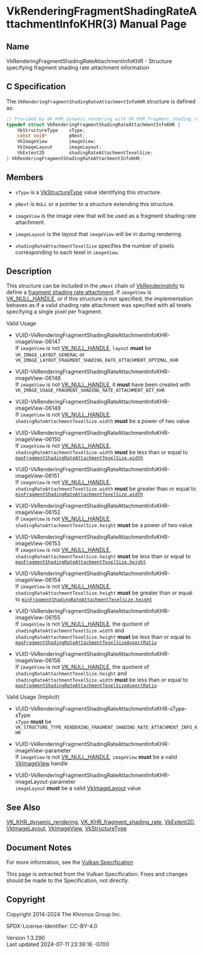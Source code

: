 # VkRenderingFragmentShadingRateAttachmentInfoKHR(3) Manual Page

## Name

VkRenderingFragmentShadingRateAttachmentInfoKHR - Structure specifying
fragment shading rate attachment information



## <a href="#_c_specification" class="anchor"></a>C Specification

The `VkRenderingFragmentShadingRateAttachmentInfoKHR` structure is
defined as:

``` c
// Provided by VK_KHR_dynamic_rendering with VK_KHR_fragment_shading_rate
typedef struct VkRenderingFragmentShadingRateAttachmentInfoKHR {
    VkStructureType    sType;
    const void*        pNext;
    VkImageView        imageView;
    VkImageLayout      imageLayout;
    VkExtent2D         shadingRateAttachmentTexelSize;
} VkRenderingFragmentShadingRateAttachmentInfoKHR;
```

## <a href="#_members" class="anchor"></a>Members

- `sType` is a [VkStructureType](https://registry.khronos.org/vulkan/specs/1.3-extensions/man/html/VkStructureType.html) value identifying
  this structure.

- `pNext` is `NULL` or a pointer to a structure extending this
  structure.

- `imageView` is the image view that will be used as a fragment shading
  rate attachment.

- `imageLayout` is the layout that `imageView` will be in during
  rendering.

- `shadingRateAttachmentTexelSize` specifies the number of pixels
  corresponding to each texel in `imageView`.

## <a href="#_description" class="anchor"></a>Description

This structure can be included in the `pNext` chain of
[VkRenderingInfo](https://registry.khronos.org/vulkan/specs/1.3-extensions/man/html/VkRenderingInfo.html) to define a <a
href="https://registry.khronos.org/vulkan/specs/1.3-extensions/html/vkspec.html#primsrast-fragment-shading-rate-attachment"
target="_blank" rel="noopener">fragment shading rate attachment</a>. If
`imageView` is [VK_NULL_HANDLE](https://registry.khronos.org/vulkan/specs/1.3-extensions/man/html/VK_NULL_HANDLE.html), or if this
structure is not specified, the implementation behaves as if a valid
shading rate attachment was specified with all texels specifying a
single pixel per fragment.

Valid Usage

- <a
  href="#VUID-VkRenderingFragmentShadingRateAttachmentInfoKHR-imageView-06147"
  id="VUID-VkRenderingFragmentShadingRateAttachmentInfoKHR-imageView-06147"></a>
  VUID-VkRenderingFragmentShadingRateAttachmentInfoKHR-imageView-06147  
  If `imageView` is not [VK_NULL_HANDLE](https://registry.khronos.org/vulkan/specs/1.3-extensions/man/html/VK_NULL_HANDLE.html), `layout`
  **must** be `VK_IMAGE_LAYOUT_GENERAL` or
  `VK_IMAGE_LAYOUT_FRAGMENT_SHADING_RATE_ATTACHMENT_OPTIMAL_KHR`

- <a
  href="#VUID-VkRenderingFragmentShadingRateAttachmentInfoKHR-imageView-06148"
  id="VUID-VkRenderingFragmentShadingRateAttachmentInfoKHR-imageView-06148"></a>
  VUID-VkRenderingFragmentShadingRateAttachmentInfoKHR-imageView-06148  
  If `imageView` is not [VK_NULL_HANDLE](https://registry.khronos.org/vulkan/specs/1.3-extensions/man/html/VK_NULL_HANDLE.html), it
  **must** have been created with
  `VK_IMAGE_USAGE_FRAGMENT_SHADING_RATE_ATTACHMENT_BIT_KHR`

- <a
  href="#VUID-VkRenderingFragmentShadingRateAttachmentInfoKHR-imageView-06149"
  id="VUID-VkRenderingFragmentShadingRateAttachmentInfoKHR-imageView-06149"></a>
  VUID-VkRenderingFragmentShadingRateAttachmentInfoKHR-imageView-06149  
  If `imageView` is not [VK_NULL_HANDLE](https://registry.khronos.org/vulkan/specs/1.3-extensions/man/html/VK_NULL_HANDLE.html),
  `shadingRateAttachmentTexelSize.width` **must** be a power of two
  value

- <a
  href="#VUID-VkRenderingFragmentShadingRateAttachmentInfoKHR-imageView-06150"
  id="VUID-VkRenderingFragmentShadingRateAttachmentInfoKHR-imageView-06150"></a>
  VUID-VkRenderingFragmentShadingRateAttachmentInfoKHR-imageView-06150  
  If `imageView` is not [VK_NULL_HANDLE](https://registry.khronos.org/vulkan/specs/1.3-extensions/man/html/VK_NULL_HANDLE.html),
  `shadingRateAttachmentTexelSize.width` **must** be less than or equal
  to <a
  href="https://registry.khronos.org/vulkan/specs/1.3-extensions/html/vkspec.html#limits-maxFragmentShadingRateAttachmentTexelSize"
  target="_blank"
  rel="noopener"><code>maxFragmentShadingRateAttachmentTexelSize.width</code></a>

- <a
  href="#VUID-VkRenderingFragmentShadingRateAttachmentInfoKHR-imageView-06151"
  id="VUID-VkRenderingFragmentShadingRateAttachmentInfoKHR-imageView-06151"></a>
  VUID-VkRenderingFragmentShadingRateAttachmentInfoKHR-imageView-06151  
  If `imageView` is not [VK_NULL_HANDLE](https://registry.khronos.org/vulkan/specs/1.3-extensions/man/html/VK_NULL_HANDLE.html),
  `shadingRateAttachmentTexelSize.width` **must** be greater than or
  equal to <a
  href="https://registry.khronos.org/vulkan/specs/1.3-extensions/html/vkspec.html#limits-minFragmentShadingRateAttachmentTexelSize"
  target="_blank"
  rel="noopener"><code>minFragmentShadingRateAttachmentTexelSize.width</code></a>

- <a
  href="#VUID-VkRenderingFragmentShadingRateAttachmentInfoKHR-imageView-06152"
  id="VUID-VkRenderingFragmentShadingRateAttachmentInfoKHR-imageView-06152"></a>
  VUID-VkRenderingFragmentShadingRateAttachmentInfoKHR-imageView-06152  
  If `imageView` is not [VK_NULL_HANDLE](https://registry.khronos.org/vulkan/specs/1.3-extensions/man/html/VK_NULL_HANDLE.html),
  `shadingRateAttachmentTexelSize.height` **must** be a power of two
  value

- <a
  href="#VUID-VkRenderingFragmentShadingRateAttachmentInfoKHR-imageView-06153"
  id="VUID-VkRenderingFragmentShadingRateAttachmentInfoKHR-imageView-06153"></a>
  VUID-VkRenderingFragmentShadingRateAttachmentInfoKHR-imageView-06153  
  If `imageView` is not [VK_NULL_HANDLE](https://registry.khronos.org/vulkan/specs/1.3-extensions/man/html/VK_NULL_HANDLE.html),
  `shadingRateAttachmentTexelSize.height` **must** be less than or equal
  to <a
  href="https://registry.khronos.org/vulkan/specs/1.3-extensions/html/vkspec.html#limits-maxFragmentShadingRateAttachmentTexelSize"
  target="_blank"
  rel="noopener"><code>maxFragmentShadingRateAttachmentTexelSize.height</code></a>

- <a
  href="#VUID-VkRenderingFragmentShadingRateAttachmentInfoKHR-imageView-06154"
  id="VUID-VkRenderingFragmentShadingRateAttachmentInfoKHR-imageView-06154"></a>
  VUID-VkRenderingFragmentShadingRateAttachmentInfoKHR-imageView-06154  
  If `imageView` is not [VK_NULL_HANDLE](https://registry.khronos.org/vulkan/specs/1.3-extensions/man/html/VK_NULL_HANDLE.html),
  `shadingRateAttachmentTexelSize.height` **must** be greater than or
  equal to <a
  href="https://registry.khronos.org/vulkan/specs/1.3-extensions/html/vkspec.html#limits-minFragmentShadingRateAttachmentTexelSize"
  target="_blank"
  rel="noopener"><code>minFragmentShadingRateAttachmentTexelSize.height</code></a>

- <a
  href="#VUID-VkRenderingFragmentShadingRateAttachmentInfoKHR-imageView-06155"
  id="VUID-VkRenderingFragmentShadingRateAttachmentInfoKHR-imageView-06155"></a>
  VUID-VkRenderingFragmentShadingRateAttachmentInfoKHR-imageView-06155  
  If `imageView` is not [VK_NULL_HANDLE](https://registry.khronos.org/vulkan/specs/1.3-extensions/man/html/VK_NULL_HANDLE.html), the
  quotient of `shadingRateAttachmentTexelSize.width` and
  `shadingRateAttachmentTexelSize.height` **must** be less than or equal
  to <a
  href="https://registry.khronos.org/vulkan/specs/1.3-extensions/html/vkspec.html#limits-maxFragmentShadingRateAttachmentTexelSizeAspectRatio"
  target="_blank"
  rel="noopener"><code>maxFragmentShadingRateAttachmentTexelSizeAspectRatio</code></a>

- <a
  href="#VUID-VkRenderingFragmentShadingRateAttachmentInfoKHR-imageView-06156"
  id="VUID-VkRenderingFragmentShadingRateAttachmentInfoKHR-imageView-06156"></a>
  VUID-VkRenderingFragmentShadingRateAttachmentInfoKHR-imageView-06156  
  If `imageView` is not [VK_NULL_HANDLE](https://registry.khronos.org/vulkan/specs/1.3-extensions/man/html/VK_NULL_HANDLE.html), the
  quotient of `shadingRateAttachmentTexelSize.height` and
  `shadingRateAttachmentTexelSize.width` **must** be less than or equal
  to <a
  href="https://registry.khronos.org/vulkan/specs/1.3-extensions/html/vkspec.html#limits-maxFragmentShadingRateAttachmentTexelSizeAspectRatio"
  target="_blank"
  rel="noopener"><code>maxFragmentShadingRateAttachmentTexelSizeAspectRatio</code></a>

Valid Usage (Implicit)

- <a
  href="#VUID-VkRenderingFragmentShadingRateAttachmentInfoKHR-sType-sType"
  id="VUID-VkRenderingFragmentShadingRateAttachmentInfoKHR-sType-sType"></a>
  VUID-VkRenderingFragmentShadingRateAttachmentInfoKHR-sType-sType  
  `sType` **must** be
  `VK_STRUCTURE_TYPE_RENDERING_FRAGMENT_SHADING_RATE_ATTACHMENT_INFO_KHR`

- <a
  href="#VUID-VkRenderingFragmentShadingRateAttachmentInfoKHR-imageView-parameter"
  id="VUID-VkRenderingFragmentShadingRateAttachmentInfoKHR-imageView-parameter"></a>
  VUID-VkRenderingFragmentShadingRateAttachmentInfoKHR-imageView-parameter  
  If `imageView` is not [VK_NULL_HANDLE](https://registry.khronos.org/vulkan/specs/1.3-extensions/man/html/VK_NULL_HANDLE.html),
  `imageView` **must** be a valid [VkImageView](https://registry.khronos.org/vulkan/specs/1.3-extensions/man/html/VkImageView.html) handle

- <a
  href="#VUID-VkRenderingFragmentShadingRateAttachmentInfoKHR-imageLayout-parameter"
  id="VUID-VkRenderingFragmentShadingRateAttachmentInfoKHR-imageLayout-parameter"></a>
  VUID-VkRenderingFragmentShadingRateAttachmentInfoKHR-imageLayout-parameter  
  `imageLayout` **must** be a valid [VkImageLayout](https://registry.khronos.org/vulkan/specs/1.3-extensions/man/html/VkImageLayout.html)
  value

## <a href="#_see_also" class="anchor"></a>See Also

[VK_KHR_dynamic_rendering](https://registry.khronos.org/vulkan/specs/1.3-extensions/man/html/VK_KHR_dynamic_rendering.html),
[VK_KHR_fragment_shading_rate](https://registry.khronos.org/vulkan/specs/1.3-extensions/man/html/VK_KHR_fragment_shading_rate.html),
[VkExtent2D](https://registry.khronos.org/vulkan/specs/1.3-extensions/man/html/VkExtent2D.html), [VkImageLayout](https://registry.khronos.org/vulkan/specs/1.3-extensions/man/html/VkImageLayout.html),
[VkImageView](https://registry.khronos.org/vulkan/specs/1.3-extensions/man/html/VkImageView.html), [VkStructureType](https://registry.khronos.org/vulkan/specs/1.3-extensions/man/html/VkStructureType.html)

## <a href="#_document_notes" class="anchor"></a>Document Notes

For more information, see the <a
href="https://registry.khronos.org/vulkan/specs/1.3-extensions/html/vkspec.html#VkRenderingFragmentShadingRateAttachmentInfoKHR"
target="_blank" rel="noopener">Vulkan Specification</a>

This page is extracted from the Vulkan Specification. Fixes and changes
should be made to the Specification, not directly.

## <a href="#_copyright" class="anchor"></a>Copyright

Copyright 2014-2024 The Khronos Group Inc.

SPDX-License-Identifier: CC-BY-4.0

Version 1.3.290  
Last updated 2024-07-11 23:39:16 -0700
